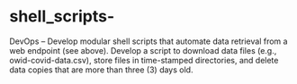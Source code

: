 # shell_scripts-
DevOps – Develop modular shell scripts that automate data retrieval from a web endpoint (see above). Develop a script to download data files (e.g., owid-covid-data.csv), store files in time-stamped directories, and delete data copies that are more than three (3) days old. 
